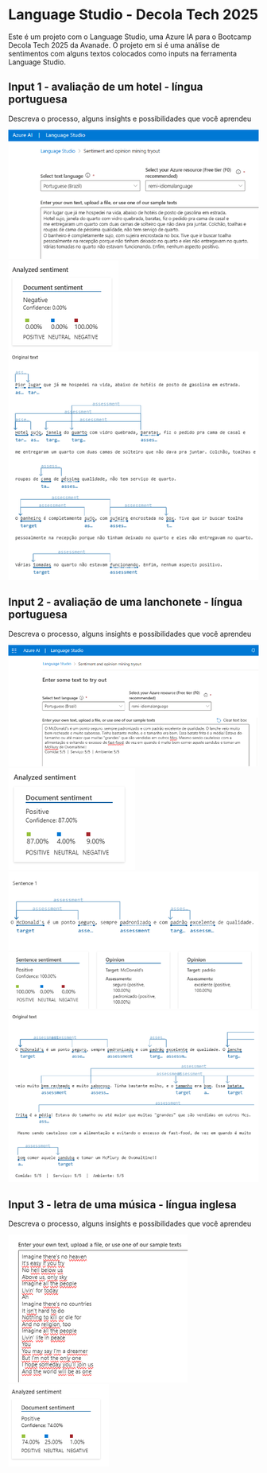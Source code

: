 # Language Studio - Decola Tech 2025

Este é um projeto com o Language Studio, uma Azure IA para o Bootcamp Decola Tech 2025 da Avanade. O projeto em si é uma análise de sentimentos com alguns textos colocados como inputs na ferramenta Language Studio. 

## Input 1 - avaliação de um hotel - língua portuguesa
Descreva o processo, alguns insights e possibilidades que você aprendeu

<img src="/imgs/hotel1.PNG" alt="Input texto avaliação de hotel">
<img src="/imgs/hotel2.PNG" alt="Análise de sentimentos do texto">
<img src="/imgs/hotel3.PNG" alt="Texto original sendo analisado palavra por palavra">


## Input 2 - avaliação de uma lanchonete - língua portuguesa
Descreva o processo, alguns insights e possibilidades que você aprendeu

<img src="/imgs/mc1.PNG" alt="Input texto mcdonalds">
<img src="/imgs/mc2.PNG" alt="Análise de sentimentos do texto">
<img src="/imgs/mc3.PNG" alt="Análise da primeira sentença">
<img src="/imgs/mc4.PNG" alt="Texto original sendo analisado palavra por palavra">


## Input 3 - letra de uma música - língua inglesa
Descreva o processo, alguns insights e possibilidades que você aprendeu

<img src="/imgs/musica1.PNG" alt="Input trecho de música">
<img src="/imgs/musica2.PNG" alt="Análise de sentimentos do texto">
